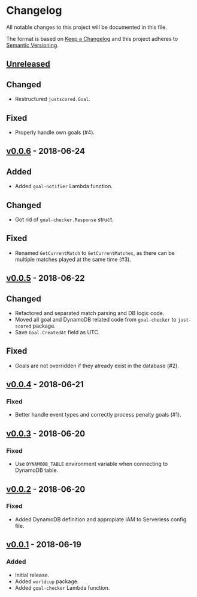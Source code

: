 # Changelog
All notable changes to this project will be documented in this file.

The format is based on [Keep a Changelog][keepachangelog] and this project
adheres to [Semantic Versioning][semver].

## [Unreleased][unreleased]

## Changed
- Restructured `justscored.Goal`.

## Fixed
- Properly handle own goals (#4).

## [v0.0.6][v0.0.6] - 2018-06-24
## Added
- Added `goal-notifier` Lambda function.

## Changed
- Got rid of `goal-checker.Response` struct.

## Fixed
- Renamed `GetCurrentMatch` to `GetCurrentMatches`, as there can be multiple
  matches played at the same time (#3).

## [v0.0.5][v0.0.5] - 2018-06-22
## Changed
- Refactored and separated match parsing and DB logic code.
- Moved all goal and DynamoDB related code from `goal-checker` to
  `just-scored` package.
- Save `Goal.CreatedAt` field as UTC.

## Fixed
- Goals are not overridden if they already exist in the database (#2). 

## [v0.0.4][v0.0.4] - 2018-06-21
### Fixed
- Better handle event types and correctly process penalty goals (#1).

## [v0.0.3][v0.0.3] - 2018-06-20
### Fixed
- Use `DYNAMODB_TABLE` environment variable when connecting to DynamoDB table.

## [v0.0.2][v0.0.2] - 2018-06-20
### Fixed
- Added DynamoDB definition and appropiate IAM to Serverless config file. 

## [v0.0.1][v0.0.1] - 2018-06-19
### Added
- Initial release.
- Added `worldcup` package.
- Added `goal-checker` Lambda function.


[keepachangelog]: http://keepachangelog.com/en/1.0.0/
[semver]: http://semver.org/spec/v2.0.0.html
[unreleased]: https://github.com/pawelad/just-scored/compare/v0.0.6...HEAD
[v0.0.1]: https://github.com/pawelad/just-scored/releases/tag/v0.0.1
[v0.0.2]: https://github.com/pawelad/just-scored/releases/tag/v0.0.2
[v0.0.3]: https://github.com/pawelad/just-scored/releases/tag/v0.0.3
[v0.0.4]: https://github.com/pawelad/just-scored/releases/tag/v0.0.4
[v0.0.5]: https://github.com/pawelad/just-scored/releases/tag/v0.0.5
[v0.0.6]: https://github.com/pawelad/just-scored/releases/tag/v0.0.6
